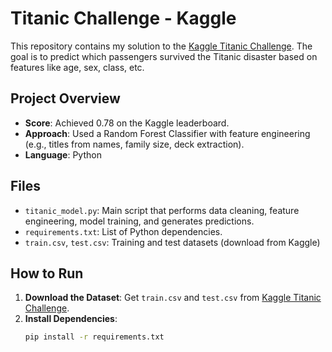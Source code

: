 # Titanic Challenge - Kaggle

This repository contains my solution to the [Kaggle Titanic Challenge](https://www.kaggle.com/c/titanic). The goal is to predict which passengers survived the Titanic disaster based on features like age, sex, class, etc.

## Project Overview
- **Score**: Achieved 0.78 on the Kaggle leaderboard.
- **Approach**: Used a Random Forest Classifier with feature engineering (e.g., titles from names, family size, deck extraction).
- **Language**: Python

## Files
- `titanic_model.py`: Main script that performs data cleaning, feature engineering, model training, and generates predictions.
- `requirements.txt`: List of Python dependencies.
- `train.csv`, `test.csv`: Training and test datasets (download from Kaggle) 

## How to Run
1. **Download the Dataset**: Get `train.csv` and `test.csv` from [Kaggle Titanic Challenge](https://www.kaggle.com/c/titanic/data).
2. **Install Dependencies**:
   ```bash
   pip install -r requirements.txt
